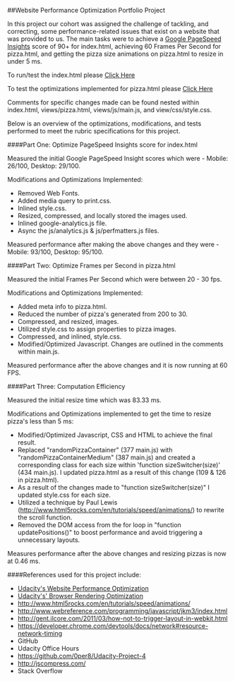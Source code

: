 ##Website Performance Optimization Portfolio Project

In this project our cohort was assigned the challenge of tackling, and correcting, some performance-related issues
that exist on a website that was provided to us. The main tasks were to achieve a [Google PageSpeed Insights](https://developers.google.com/speed/pagespeed/insights/) score of 90+ for index.html,
achieving 60 Frames Per Second for pizza.html, and getting the pizza size animations on pizza.html to resize in under 5 ms.

To run/test the index.html please [Click Here](http://samurairanderson.github.io)

To test the optimizations implemented for pizza.html please [Click Here](http://samurairanderson.github.io./views/pizza.html)

Comments for specific changes made can be found nested within index.html, views/pizza.html, views/js/main.js, and view/css/style.css.

Below is an overview of the optimizations, modifications, and tests performed to meet the rubric specifications for this project. 
 

####Part One: Optimize PageSpeed Insights score for index.html


Measured the initial Google PageSpeed Insight scores which were - Mobile: 26/100, Desktop: 29/100.

Modifications and Optimizations Implemented:
* Removed Web Fonts.
* Added media query to print.css.
* Inlined style.css.
* Resized, compressed, and locally stored the images used.
* Inlined google-analytics.js file.
* Async the js/analytics.js & js/perfmatters.js files.

Measured performance after making the above changes and they were - Mobile: 93/100, Desktop: 95/100.

####Part Two: Optimize Frames per Second in pizza.html

Measured the initial Frames Per Second which were between 20 - 30 fps.

Modifications and Optimizations Implemented:
* Added meta info to pizza.html.
* Reduced the number of pizza's generated from 200 to 30.
* Compressed, and resized, images.
* Utilized style.css to assign properties to pizza images.
* Compressed, and inlined, style.css.
* Modified/Optimized Javascript. Changes are outlined in the comments within main.js.

Measured performance after the above changes and it is now running at 60 FPS.

####Part Three: Computation Efficiency

Measured the initial resize time which was 83.33 ms.

Modifications and Optimizations implemented to get the time to resize pizza's less than 5 ms:
* Modified/Optimized Javascript, CSS and HTML to achieve the final result.
* Replaced "randomPizzaContainer" (377 main.js) with "randomPizzaContainerMedium" (387 main.js) and created 
  a corresponding class for each size within 'function sizeSwitcher(size)' (434 main.js). I updated 
  pizza.html as a result of this change (109 & 126 in pizza.html). 
* As a result of the changes made to "function sizeSwitcher(size)" I updated style.css for each size.
* Utilized a technique by Paul Lewis (http://www.html5rocks.com/en/tutorials/speed/animations/) to rewrite
  the scroll function.
* Removed the DOM access from the for loop in "function updatePositions()" to boost performance and avoid
  triggering a unnecessary layouts.

Measures performance after the above changes and resizing pizzas is now at 0.46 ms.


####References used for this project include:

* [Udacity's Website Performance Optimization](https://www.udacity.com/course/website-performance-optimization--ud884)
* [Udacity's' Browser Rendering Optimization](https://www.udacity.com/course/browser-rendering-optimization--ud860)
* http://www.html5rocks.com/en/tutorials/speed/animations/
* http://www.webreference.com/programming/javascript/jkm3/index.html
* http://gent.ilcore.com/2011/03/how-not-to-trigger-layout-in-webkit.html
* https://developer.chrome.com/devtools/docs/network#resource-network-timing
* GitHub
* Udacity Office Hours
* https://github.com/0per8/Udacity-Project-4
* http://jscompress.com/
* Stack Overflow

